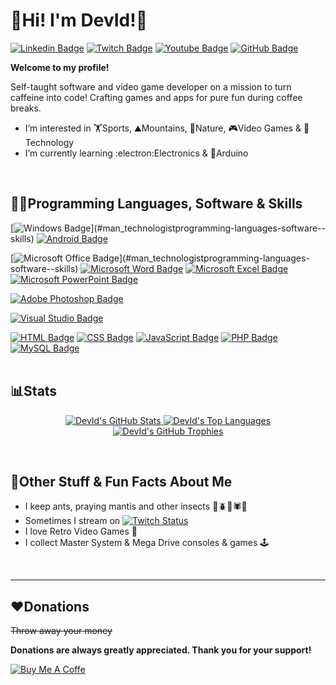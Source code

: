 # :metal:Hi! I'm DevId!:metal:
[![Linkedin Badge](https://img.shields.io/badge/Martí_Sellarés-0A66C2?style=flat&logo=linkedin&logoColor=white)](https://www.linkedin.com/in/davidbuxarrais)
[![Twitch Badge](https://img.shields.io/badge/Devilquest-6441a5?style=flat&logo=twitch&logoColor=white)](https://www.twitch.tv/devidcat)
[![Youtube Badge](https://img.shields.io/badge/Devilquest-FF0000?style=flat&logo=youtube&logoColor=white)](https://youtube.com/@devidcat)
[![GitHub Badge](https://img.shields.io/badge/Devilquest-181717?style=flat&logo=github&logoColor=white)](https://github.com/genfish)

**Welcome to my profile!**

Self-taught software and video game developer on a mission to turn caffeine into code! Crafting games and apps for pure fun during coffee breaks.
- I’m interested in :weight_lifting:Sports, :mountain:Mountains, :mushroom:Nature, :video_game:Video Games & :rocket:Technology
- I’m currently learning :electron:Electronics & :slot_machine:Arduino
<br>

## :man_technologist:Programming Languages, Software & Skills
[![Windows Badge](https://img.shields.io/badge/Windows_(Since_3.1)-0078D6?style=flat&logo=windows&logoColor=white)](#man_technologistprogramming-languages-software--skills)
[![Android Badge](https://img.shields.io/badge/Android-A4C639?style=flat&logo=android&logoColor=white)](#man_technologistprogramming-languages-software--skills)

[![Microsoft Office Badge](https://img.shields.io/badge/Microsoft_Office_(Since_4.2)-DC3E15?style=flat&logo=microsoft%20office&logoColor=white)](#man_technologistprogramming-languages-software--skills)
[![Microsoft Word Badge](https://img.shields.io/badge/Microsoft_Word-295391?style=flat&logo=microsoft%20word&logoColor=white)](#man_technologistprogramming-languages-software--skills)
[![Microsoft Excel Badge](https://img.shields.io/badge/Microsoft_Excel-1f6b41?style=flat&logo=microsoft%20excel&logoColor=white)](#man_technologistprogramming-languages-software--skills)
[![Microsoft PowerPoint Badge](https://img.shields.io/badge/Microsoft_PowerPoint-C44423?style=flat&logo=microsoft%20powerpoint&logoColor=white)](#man_technologistprogramming-languages-software--skills)

[![Adobe Photoshop Badge](https://img.shields.io/badge/Adobe_Photoshop-31A8FF?style=flat&logo=adobe%20photoshop&logoColor=white)](#man_technologistprogramming-languages-software--skills)

[![Visual Studio Badge](https://img.shields.io/badge/Visual_Studio-5C2D91?style=flat&logo=visual%20studio&logoColor=white)](#man_technologistprogramming-languages-software--skills)

[![HTML Badge](https://img.shields.io/badge/HTML-E34F26?style=flat&logo=html5&logoColor=white)](#man_technologistprogramming-languages-software--skills)
[![CSS Badge](https://img.shields.io/badge/CSS-1572B6?style=flat&logo=css3&logoColor=white)](#man_technologistprogramming-languages-software--skills)
[![JavaScript Badge](https://img.shields.io/badge/JavaScript-F7DF1E?style=flat&logo=javascript&logoColor=white)](#man_technologistprogramming-languages-software--skills)
[![PHP Badge](https://img.shields.io/badge/PHP-777BB4?style=flat&logo=php&logoColor=white)](#man_technologistprogramming-languages-software--skills)
[![MySQL Badge](https://img.shields.io/badge/MySQL-4479A1?style=flat&logo=mysql&logoColor=white)](#man_technologistprogramming-languages-software--skills)
<br>
<br>

## :bar_chart:Stats
<p align="center">
  <a href="#bar_chartstats">
    <img src="https://github-readme-stats.vercel.app/api?username=genfish&theme=gotham&show_icons=true&rank_icon=percentile&hide=issues&include_all_commits=true" alt="DevId's GitHub Stats"/>
  </a>
  <a href="#bar_chartstats">
    <img src="https://github-readme-stats.vercel.app/api/top-langs/?username=genfish&theme=gotham&layout=compact" alt="DevId's Top Languages"/>
  </a>
  <a href="#bar_chartstats">
    <img src="https://github-profile-trophy.vercel.app/?username=genfish&theme=monokai&row=1&column=6" alt="DevId's GitHub Trophies"/>
  </a>
</p>
<br>

## :space_invader:Other Stuff & Fun Facts About Me
- I keep ants, praying mantis and other insects :ant::beetle::cricket::spider::scorpion:
- Sometimes I stream on [![Twitch Status](https://img.shields.io/twitch/status/devidcat?label=Twitch.tv&style=social)](https://www.twitch.tv/devidcat)
- I love Retro Video Games :blue_heart:
- I collect Master System & Mega Drive consoles & games :joystick:
<br>

------------

## :heart:Donations
~~Throw away your money~~

**Donations are always greatly appreciated. Thank you for your support!**

<a href="https://ko-fi.com/devidcat" target="_blank"><img src="https://i.imgur.com/RHHFQWs.png" alt="Buy Me A Coffe"></a>
